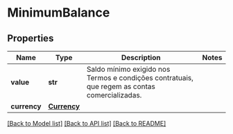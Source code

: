 # MinimumBalance

## Properties
Name | Type | Description | Notes
------------ | ------------- | ------------- | -------------
**value** | **str** | Saldo mínimo exigido nos Termos e condições contratuais, que regem as contas comercializadas. | 
**currency** | [**Currency**](Currency.md) |  | 

[[Back to Model list]](../README.md#documentation-for-models) [[Back to API list]](../README.md#documentation-for-api-endpoints) [[Back to README]](../README.md)

